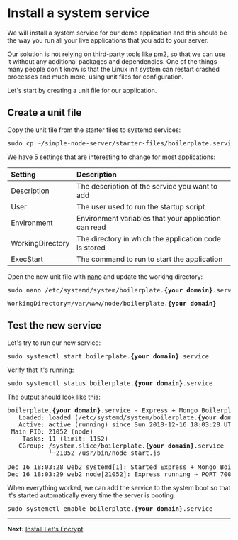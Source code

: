# Install a system service

We will install a system service for our demo application and this should be the way you run all your live applications that you add to your server.

Our solution is not relying on third-party tools like pm2, so that we can use it without any additional packages and dependencies. One of the things many people don't know is that the Linux init system can restart crashed processes and much more, using unit files for configuration.

Let's start by creating a unit file for our application.

## Create a unit file

Copy the unit file from the starter files to systemd services:

<pre>
sudo cp ~/simple-node-server/starter-files/boilerplate.service /etc/systemd/system/boilerplate.<b>{your domain}</b>.service
</pre>

We have 5 settings that are interesting to change for most applications:

| Setting          | Description                                           |
| :--------------- | :---------------------------------------------------- |
| Description      | The description of the service you want to add        |
| User             | The user used to run the startup script               |
| Environment      | Environment variables that your application can read  |
| WorkingDirectory | The directory in which the application code is stored |
| ExecStart        | The command to run to start the application           |

Open the new unit file with <a href="https://github.com/noreading/simple-node-server#basic-nano-commands" target="_blank">nano</a> and update the working directory:

<pre>
sudo nano /etc/systemd/system/boilerplate.<b>{your domain}</b>.service
</pre>
<pre>
WorkingDirectory=/var/www/node/boilerplate.<b>{your domain}</b>
</pre>

## Test the new service

Let's try to run our new service:

<pre>
sudo systemctl start boilerplate.<b>{your domain}</b>.service
</pre>

Verify that it's running:

<pre>
sudo systemctl status boilerplate.<b>{your domain}</b>.service
</pre>

The output should look like this:

<pre>
boilerplate.<b>{your domain}</b>.service - Express + Mongo Boilerplate
   Loaded: loaded (/etc/systemd/system/boilerplate.<b>{your domain}</b>.service; disabled; vendor preset: enabled)
   Active: active (running) since Sun 2018-12-16 18:03:28 UTC; 33s ago
 Main PID: 21052 (node)
    Tasks: 11 (limit: 1152)
   CGroup: /system.slice/boilerplate.<b>{your domain}</b>.service
           └─21052 /usr/bin/node start.js

Dec 16 18:03:28 web2 systemd[1]: Started Express + Mongo Boilerplate.
Dec 16 18:03:29 web2 node[21052]: Express running → PORT 7000
</pre>

When everything worked, we can add the service to the system boot so that it's started automatically every time the server is booting.

<pre>
sudo systemctl enable boilerplate.<b>{your domain}</b>.service
</pre>

---

**Next:** [Install Let's Encrypt](./install-lets-encrypt.md)
